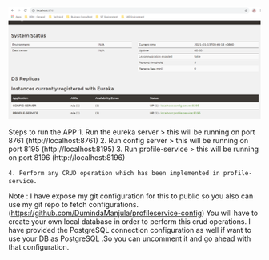
![](eureka.PNG)


Steps to run the APP
    1. Run the eureka server > this will be running on port 8761 (http://localhost:8761)
    2. Run config server > this will be running on port 8195 (http://localhost:8195)
    3. Run profile-service > this will be running on port 8196 (http://localhost:8196)



    4. Perform any CRUD operation which has been implemented in profile-service.

 

Note : I have expose my git configuration for this to public so you also can use my git repo to fetch configurations.(https://github.com/DumindaManjula/profileservice-config)
You will have to create your own local database in order to perform this crud operations.
I have provided the PostgreSQL connection configuration as well if want to use your DB as PostgreSQL .So you can uncomment it and go ahead with that configuration.
